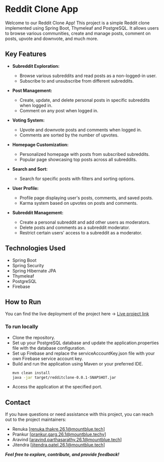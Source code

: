 # Reddit Clone App

Welcome to our Reddit Clone App! This project is a simple Reddit clone implemented using Spring Boot, Thymeleaf and PostgreSQL. It allows users to browse various communities, create and manage posts, comment on posts, upvote and downvote, and much more.

## Key Features

- **Subreddit Exploration:**<br>
    - Browse various subreddits and read posts as a non-logged-in user.
    - Subscribe to and unsubscribe from different subreddits.

- **Post Management:**<br>
    - Create, update, and delete personal posts in specific subreddits when logged in.
    - Comment on any post when logged in.

- **Voting System:**<br>
    - Upvote and downvote posts and comments when logged in.
    - Comments are sorted by the number of upvotes.

- **Homepage Customization:**<br>
    - Personalized homepage with posts from subscribed subreddits.
    - Popular page showcasing top posts across all subreddits.

- **Search and Sort:**<br>
    - Search for specific posts with filters and sorting options.

- **User Profile:**<br>
    - Profile page displaying user's posts, comments, and saved posts.
    - Karma system based on upvotes on posts and comments.

- **Subreddit Management:**<br>
    - Create a personal subreddit and add other users as moderators.
    - Delete posts and comments as a subreddit moderator.
    - Restrict certain users' access to a subreddit as a moderator.

## Technologies Used

- Spring Boot
- Spring Security
- Spring Hibernate JPA
- Thymeleaf
- PostgreSQL
- Firebase

## How to Run
You can find the live deployment of the project here -> [Live project link](https://reddit-clone-production-2937.up.railway.app/)

### To run locally
- Clone the repository.
- Set up your PostgreSQL database and update the application.properties file with the database configuration.
- Set up Firebase and replace the serviceAccountKey.json file with your own Firebase service account key.
- Build and run the application using Maven or your preferred IDE.
    ```bash
    mvn clean install
    java -jar target/redditclone-0.0.1-SNAPSHOT.jar
    ```
- Access the application at the specified port.

## Contact
If you have questions or need assistance with this project, you can reach out to the project maintainers:
- Renuka [renuka.thakre.26.1@mountblue.tech]
- Prankur [prankur.garg.26.1@mountblue.techy]
- Aravind [aravind.parthasarathy.26.1@mountblue.tech]
- Jitendra [jitendra.patel.26.1@mountblue.tech]


_**Feel free to explore, contribute, and provide feedback!**_
